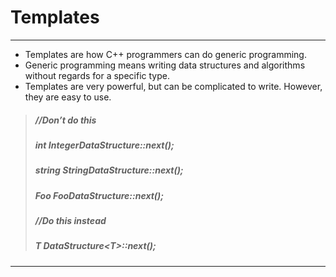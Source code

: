 # Templates

---

* Templates are how C++ programmers can do generic programming.
* Generic programming means writing data structures and algorithms without regards for a specific type.
* Templates are very powerful, but can be complicated to write. However, they are easy to use.

> ##### //Don’t do this
>
> ##### int IntegerDataStructure::next\(\);
>
> ##### string StringDataStructure::next\(\);
>
> ##### Foo FooDataStructure::next\(\);
>
> ##### 
>
> ##### //Do this instead
>
> ##### T DataStructure&lt;T&gt;::next\(\);

---

